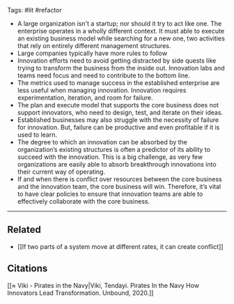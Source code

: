 Tags: #lit #refactor 

- A large organization isn't a startup; nor should it try to act like one. The enterprise operates in a wholly different context. It must able to execute an existing business model while searching for a new one, two activities that rely on entirely different management structures. 
- Large companies typically have more rules to follow
- Innovation efforts need to avoid getting distracted by side quests like trying to transform the business from the inside out. Innovation labs and teams need focus and need to contribute to the bottom line. 
- The metrics used to manage success in the established enterprise are less useful when managing innovation. Innovation requires experimentation, iteration, and room for failure. 
- The plan and execute model that supports the core business does not support innovators, who need to design, test, and iterate on their ideas. 
- Established businesses may also struggle with the necessity of failure for innovation. But, failure can be productive and even profitable if it is used to learn.
- The degree to which an innovation can be absorbed by the organization’s existing structures is often a predictor of its ability to succeed with the innovation. This is a big challenge, as very few organizations are easily able to absorb breakthrough innovations into their current way of operating. 
- If and when there is conflict over resources between the core business and the innovation team, the core business will win. Therefore, it’s vital to have clear policies to ensure that innovation teams are able to effectively collaborate with the core business. 

---
## Related
- [[If two parts of a system move at different rates, it can create conflict]]

## Citations
[[≈ Viki - Pirates in the Navy|Viki, Tendayi. Pirates In the Navy How Innovators Lead Transformation. Unbound, 2020.]]
